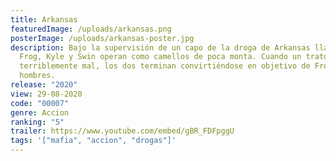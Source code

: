 ```yaml
---
title: Arkansas
featuredImage: /uploads/arkansas.png
posterImage: /uploads/arkansas-poster.jpg
description: Bajo la supervisión de un capo de la droga de Arkansas llamado
  Frog, Kyle y Swin operan como camellos de poca monta. Cuando un trato sale
  terriblemente mal, los dos terminan convirtiéndose en objetivo de Frog y sus
  hombres.
release: "2020"
view: 29-08-2020
code: "00007"
genre: Accion
ranking: "5"
trailer: https://www.youtube.com/embed/gBR_FDFpggU
tags: '["mafia", "accion", "drogas"]'
---
```


